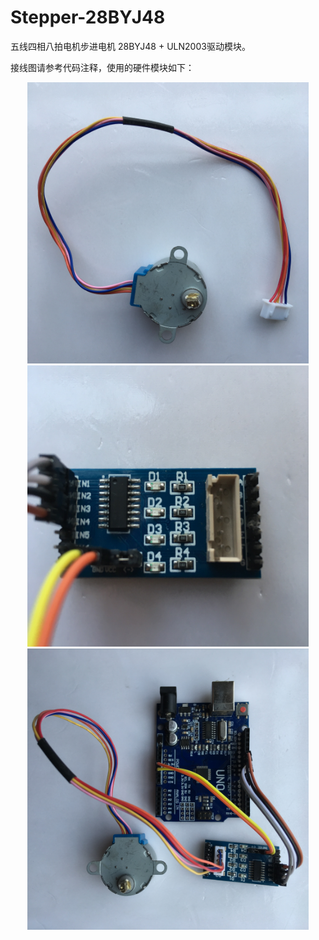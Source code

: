 # Stepper-28BYJ48
五线四相八拍电机步进电机 28BYJ48 + ULN2003驱动模块。

接线图请参考代码注释，使用的硬件模块如下：

<div align=center><img width="450" height="450" src="https://github.com/YobeZhou/Stepper-28BYJ48/blob/master/images/IMG_3448(20190407-175351).jpg"/></div>

<div align=center><img width="450" height="450" src="https://github.com/YobeZhou/Stepper-28BYJ48/blob/master/images/IMG_3449(20190407-175334).jpg"/></div>

<div align=center><img width="450" height="450" src="https://github.com/YobeZhou/Stepper-28BYJ48/blob/master/images/IMG_3450.JPG"/></div>

